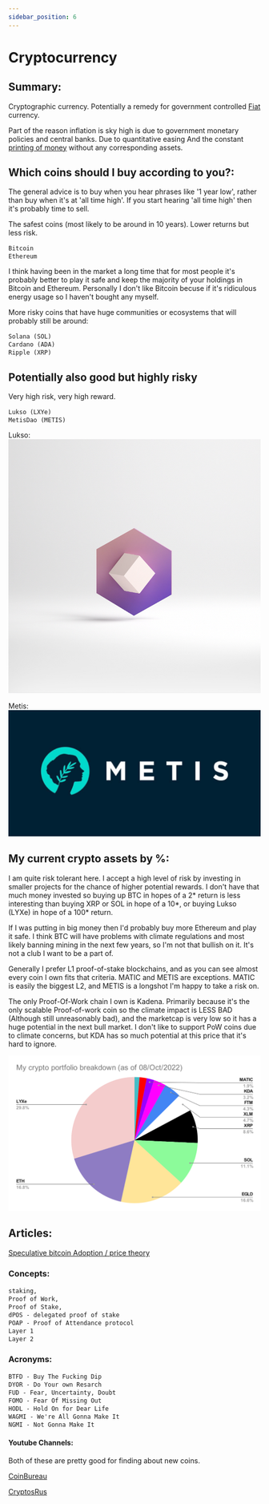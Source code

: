 ```yaml
---
sidebar_position: 6
---
```


# Cryptocurrency

## Summary:

Cryptographic currency. Potentially a remedy for government controlled [Fiat](https://www.investopedia.com/terms/f/fiatmoney.asp) currency.

Part of the reason inflation is sky high is due to government monetary policies and central banks. Due to quantitative easing 
And the constant [printing of money](https://fred.stlouisfed.org/series/M2SL) without any corresponding assets.

## Which coins should I buy according to you?:

The general advice is to buy when you hear phrases like '1 year low', rather than buy when it's at 'all time high'.
If you start hearing 'all time high' then it's probably time to sell.


The safest coins (most likely to be around in 10 years). Lower returns but less risk.
```
Bitcoin
Ethereum
```

I think having been in the market a long time that for most people it's probably better to play it safe and keep the 
majority of your holdings in Bitcoin and Ethereum. Personally I don't like Bitcoin becuse if it's ridiculous energy usage 
so I haven't bought any myself.

More risky coins that have huge communities or ecosystems that will probably still be around:
```
Solana (SOL)
Cardano (ADA)
Ripple (XRP)
```

## Potentially also good but highly risky 
Very high risk, very high reward.
```
Lukso (LXYe)
MetisDao (METIS)
```

Lukso:
![Lukso](../../../static/img/crypto/lukso.png)

Metis:
![Metis](../../../static/img/crypto/metis.jpeg)


## My current crypto assets by %:

I am quite risk tolerant here. I accept a high level of risk by investing in smaller projects for the chance of higher potential rewards. 
I don't have that much money invested so buying up BTC in hopes of a 2* return is less interesting than buying XRP or SOL in hope of a 10*, 
or buying Lukso (LYXe) in hope of a 100* return.

If I was putting in big money then I'd probably buy more Ethereum and play it safe. I think BTC will have problems with 
climate regulations and most likely banning mining in the next few years, so I'm not that bullish on it. It's not a club 
I want to be a part of.

Generally I prefer L1 proof-of-stake blockchains, and as you can see almost every coin I own fits that criteria. 
MATIC and METIS are exceptions. MATIC is easily the biggest L2, and METIS is a longshot I'm happy to take a risk on.

The only Proof-Of-Work chain I own is Kadena. Primarily because it's the only scalable Proof-of-work coin so the climate impact is LESS BAD 
(Although still unreasonably bad), and the marketcap is very low
so it has a huge potential in the next bull market. I don't like to support PoW coins due to climate concerns, but KDA has so much potential 
at this price that it's hard to ignore.

![breakdown](../../../static/img/crypto/crypto-breakdown.svg)

## Articles:

[Speculative bitcoin Adoption / price theory](https://medium.com/@mcasey0827/speculative-bitcoin-adoption-price-theory-2eed48ecf7da)

### Concepts:
```
staking,
Proof of Work,
Proof of Stake,
dPOS - delegated proof of stake
POAP - Proof of Attendance protocol
Layer 1
Layer 2
```

### Acronyms:
```
BTFD - Buy The Fucking Dip
DYOR - Do Your own Resarch
FUD - Fear, Uncertainty, Doubt
FOMO - Fear Of Missing Out
HODL - Hold On for Dear Life
WAGMI - We're All Gonna Make It
NGMI - Not Gonna Make It
```

#### Youtube Channels:

Both of these are pretty good for finding about new coins.

[CoinBureau](https://www.youtube.com/c/CoinBureau/videos?view=0&sort=p&flow=grid)

[CryptosRus](https://www.youtube.com/c/CryptosRUs)


